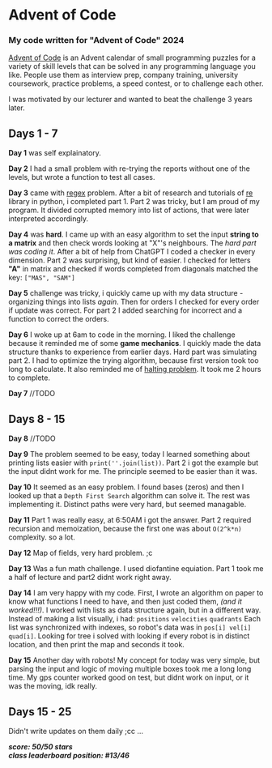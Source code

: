 # Advent of Code
### **My code written for "Advent of Code" 2024<br>**

[Advent of Code](adventofcode.com) is an Advent calendar of small programming puzzles for a variety of skill levels that can be solved in any programming language you like. People use them as interview prep, company training, university coursework, practice problems, a speed contest, or to challenge each other.

I was motivated by our lecturer and wanted to beat the challenge 3 years later.
## Days 1 - 7
**Day 1** was self explainatory.<br>

**Day 2** I had a small problem with re-trying the reports without one of the levels, but wrote a function to test all cases.<br>

**Day 3** came with [regex](https://en.wikipedia.org/wiki/Regular_expression) problem. After a bit of research and tutorials of [re](https://docs.python.org/3/library/re.html) library in python, i completed part 1. Part 2 was tricky, but I am proud of my program. It divided corrupted memory into list of actions, that were later interpreted accordingly. <br>

**Day 4** was **hard**. I came up with an easy algorithm to set the input **string to a matrix** and then check words looking at "X"'s neighbours. The _hard part was coding it_. After a bit of help from ChatGPT I coded a checker in every dimension. Part 2 was surprising, but kind of easier. I checked for letters **"A"** in matrix and checked if words completed from diagonals matched the key: ```["MAS", "SAM"]```<br>

**Day 5** challenge was tricky, i quickly came up with my data structure - organizing things into lists _again_. Then for orders I checked for every order if update was correct. For part 2 I added searching for incorrect and a function to correct the orders.

**Day 6** I woke up at 6am to code in the morning. I liked the challenge because it reminded me of some **game mechanics**. I quickly made the data structure thanks to experience from earlier days. Hard part was simulating part 2. I had to optimize the trying algorithm, because first version took too long to calculate. It also reminded me of [halting problem](https://en.m.wikipedia.org/wiki/Halting_problem). It took me 2 hours to complete.

**Day 7** //TODO<br>

## Days 8 - 15

**Day 8** //TODO<br>

**Day 9** The problem seemed to be easy, today I learned something about printing lists easier with ```print(''.join(list))```. Part 2 i got the example but the input didnt work for me. The principle seemed to be easier than it was.<br>

**Day 10** It seemed as an easy problem. I found bases (zeros) and then I looked up that a ```Depth First Search``` algorithm can solve it. The rest was implementing it. Distinct paths were very hard, but seemed managable.<br>

**Day 11** Part 1 was really easy, at 6:50AM i got the answer. Part 2 required recursion and memoization, because the first one was about ```O(2^k*n)``` complexity. so a lot. 

**Day 12** Map of fields, very hard problem. ;c

**Day 13** Was a fun math challenge. I used diofantine equiation. Part 1 took me a half of lecture and part2 didnt work right away.

**Day 14** I am very happy with my code. First, I wrote an algorithm on paper to know what functions I need to have, and then just coded them, *(and it worked!!!)*. I worked with lists as data structure again, but in a different way. Instead of making a list visually, i had:
```positions``` ```velocities``` ```quadrants``` Each list was synchronized with indexes, so robot's data was in ```pos[i] vel[i] quad[i]```. Looking for tree i solved with looking if every robot is in distinct location, and then print the map and seconds it took.

**Day 15** Another day with robots! My concept for today was very simple, but parsing the input and logic of moving multiple boxes took me a long long time. My gps counter worked good on test, but didnt work on input, or it was the moving, idk really.

## Days 15 - 25

Didn't write updates on them daily ;cc
...
<br>

**_score: 50/50 stars <br>
class leaderboard position: #13/46_**



